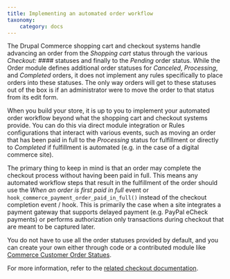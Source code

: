```yaml
---
title: Implementing an automated order workflow
taxonomy:
    category: docs
---
```


The Drupal Commerce shopping cart and checkout systems handle advancing an order from the <em>Shopping cart</em> status through the various <em>Checkout: ####</em> statuses and finally to the <em>Pending</em> order status. While the Order module defines additional order statuses for <em>Canceled</em>, <em>Processing</em>, and <em>Completed</em> orders, it does not implement any rules specifically to place orders into these statuses. The only way orders will get to these statuses out of the box is if an administrator were to move the order to that status from its edit form.

When you build your store, it is up to you to implement your automated order workflow beyond what the shopping cart and checkout systems provide. You can do this via direct module integration or Rules configurations that interact with various events, such as moving an order that has been paid in full to the <em>Processing</em> status for fulfillment or directly to <em>Completed</em> if fulfillment is automated (e.g. in the case of a digital commerce site).

The primary thing to keep in mind is that an order may complete the checkout process without having been paid in full. This means any automated workflow steps that result in the fulfillment of the order should use the <em>When an order is first paid in full</em> event or <code>hook_commerce_payment_order_paid_in_full()</code> instead of the checkout completion event / hook. This is primarily the case when a site integrates a payment gateway that supports delayed payment (e.g. PayPal eCheck payments) or performs authorization only transactions during checkout that are meant to be captured later.

You do not have to use all the order statuses provided by default, and you can create your own either through code or a contributed module like <a href="http://www.drupalcommerce.org/extensions/module/project/commerce-custom-order-status">Commerce Customer Order Statues</a>.

For more information, refer to the <a href="http://www.drupalcommerce.org/user-guide/checkout-order-status-updates">related checkout documentation</a>.